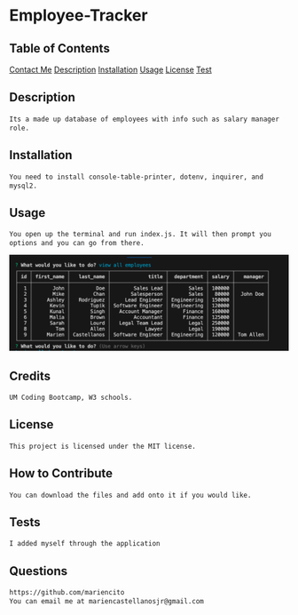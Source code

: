 # Employee-Tracker
## Table of Contents
[Contact Me](#questions)
[Description](#description)
[Installation](#installation)
[Usage](#usage)
[License](#license)
[Test](#test)

## Description
    Its a made up database of employees with info such as salary manager role. 
## Installation
    You need to install console-table-printer, dotenv, inquirer, and mysql2.
## Usage
    You open up the terminal and run index.js. It will then prompt you options and you can go from there.
![img](./img/test.png)
## Credits
    UM Coding Bootcamp, W3 schools.
## License
    This project is licensed under the MIT license.
## How to Contribute
    You can download the files and add onto it if you would like.
## Tests
    I added myself through the application
## Questions
    https://github.com/mariencito
    You can email me at mariencastellanosjr@gmail.com
    